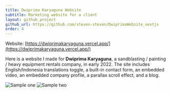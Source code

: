 ```yaml
---
title: Dwiprima Karyaguna Website
subtitle: Marketing website for a client
layout: github_project
github_url: https://github.com/steven-steven/DwiprimaWebsite_nextjs
order: 4
---
```


Website: [https://dwiprimakaryaguna.vercel.app/](https://dwiprimakaryaguna.vercel.app/)

Here is a website I made for **Dwiprima Karyaguna**, a sandblasting / painting / heavy equipment rentals company, in early 2022. The site includes English/Indonesia translations toggle, a built-in contact form, an embedded video, an embedded company profile, a parallax scroll effect, and a blog.

![Sample one](dwiprima-karyaguna/first.png "=400x400")
![Sample two](dwiprima-karyaguna/second.png "=400x400")
